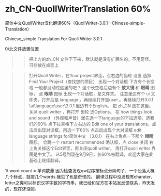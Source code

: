 # zh_CN-QuollWriterTranslation  60%
简体中文QuollWriter汉化翻译60%（QuollWriter-3.0.1--Chinese-simple-Translation）

Chinese_simple Translation For Quoll Writer 3.0.1 

0\此文件放置位置   
>>  把上方的zh_CN 文件下下来，默认就是没有扩展名的，不用奇怪。 可存放在桌面上

>> 打开Quoll Writer，在Your project界面，点右边的齿轮 设置
选择  Find Your Project（查找您的项目）
出现一个对话框   下方有个长空格 一般都没动过这里的吧？
这个长空格后边有个 **放大镜**  和 **眼睛** 图标，
点 **眼睛** 图标  出现一个对话框，是文件夹。
注意里边有个 ui 文件夹。打开后是 language  。再继续打开是user 。再继续打开3.0.1
\ui\language\user\3.0.1
里边有个English。
>>  把 zh_CN 放在这里。
>>  关掉  quoll writer ，再打开 齿轮 选Options。
>>  在  how things look and sound （外观和声音）里先选一下language的下拉选项，选我们的60%
>> 点下拉空格下方右边的 Edit one of your translations。点击后出现对话框，再选一下60%
>>  点击后出现个大对话框  edit language strings for简体中文 （3.0.1）
>> 在右上角点一下那个 **眼睛**图标。 会跳一个 restart recommended 确认框，点 close 关闭
>> 右上角关掉这个Edit界面，再关闭quoll writer。
>> 再打开quoll writer  界面是中文了。
>> 从5号到现在9月9日，仅60%被翻译，欢迎大家在此基础上继续翻译。


1\ word count = 单词数量   因为检查发现qw程序按标点分隔句子，一个段落大概几个标点，就按几个words.我见了也是奇怪的。
翻译过程中没发现有charater、letter之类可以标识汉字字数的字符串，我已经和官方在本站发反馈联系，昨天发的，现在还没回。



